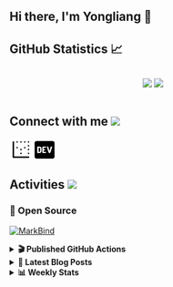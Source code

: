 ## Hi there, I'm Yongliang 👋 

## GitHub Statistics :chart_with_upwards_trend:
<div align="center">
<div style="display: flex; align-items: center; justify-content: center;">

[![](https://github-readme-stats.vercel.app/api?username=tlylt&show_icons=true&theme=tokyonight&hide_border=true&locale=en)](https://github.com/tlylt)
[![](https://github-readme-streak-stats.herokuapp.com/?user=tlylt&theme=tokyonight&hide_border=true)](https://github.com/tlylt)
</div>
</div>

## Connect with me <img src="https://media.giphy.com/media/2wh5K5yE3ulp3xgYcG/giphy-downsized.gif" width="30">

<a href="https://www.yongliangliu.com/" target="_blank"><img align="center" src="static/site-icon.png" alt="yongliangliu.com" height="40" width="40" /></a>
<a href="https://dev.to/tlylt" target="_blank"><img align="center" src="static/dev-badge.svg" alt="dev.to/tlylt" height="35" width="35" /></a>

## Activities <img src="https://media.giphy.com/media/WUlplcMpOCEmTGBtBW/giphy.gif" width="30">

### 🔭 Open Source

[![MarkBind](https://github-readme-stats.vercel.app/api/pin/?username=markbind&repo=markbind)](https://github.com/MarkBind/markbind)

<details>
<summary> <b>🎬 Published GitHub Actions </b> </summary>

[![install-graphviz](https://github-readme-stats.vercel.app/api/pin/?username=tlylt&repo=install-graphviz)](https://github.com/tlylt/install-graphviz)

[![reposense-action](https://github-readme-stats.vercel.app/api/pin/?username=tlylt&repo=reposense-action)](https://github.com/tlylt/reposense-action)

[![markbin-action](https://github-readme-stats.vercel.app/api/pin/?username=markbind&repo=markbind-action)](https://github.com/MarkBind/markbind-action)

</details>

<details>
<summary> <b>📕 Latest Blog Posts</b> </summary>

<!-- BLOG-POST-LIST:START -->
- [Open Source Software &lpar;OSS&rpar; Developer Journey](https://www.yongliangliu.com/blog/oss-dev-logs/)
- [Crossing abstraction barrier between parent and child class](https://www.yongliangliu.com/blog/cross-abstraction-barrier-between-parent-child/)
- [Intermediate GitHub CI Workflow Walk Through](https://www.yongliangliu.com/blog/intermediate-github-ci-workflow-walk-through/)
- [RooFind](https://www.yongliangliu.com/blog/roofind/)
- [Prove that the problem of determining whether a graph is connected is evasive](https://www.yongliangliu.com/blog/prove-graph-check-connected-evasive/)
<!-- BLOG-POST-LIST:END -->

</details>

<details>
<summary> <b>📊 Weekly Stats</b> </summary>

<!--START_SECTION:waka-->
![Code Time](http://img.shields.io/badge/Code%20Time-484%20hrs%2018%20mins-blue)

**🐱 My GitHub Data** 

> 🏆 3,915 Contributions in the Year 2022
 > 
> 📦 299.0 kB Used in GitHub's Storage 
 > 
> 🚫 Not Opted to Hire
 > 
> 📜 123 Public Repositories 
 > 
> 🔑 23 Private Repositories  
 > 
**I'm an Early 🐤** 

```text
🌞 Morning    370 commits    ██████░░░░░░░░░░░░░░░░░░░   26.06% 
🌆 Daytime    407 commits    ███████░░░░░░░░░░░░░░░░░░   28.66% 
🌃 Evening    523 commits    █████████░░░░░░░░░░░░░░░░   36.83% 
🌙 Night      120 commits    ██░░░░░░░░░░░░░░░░░░░░░░░   8.45%

```
📅 **I'm Most Productive on Friday** 

```text
Monday       184 commits    ███░░░░░░░░░░░░░░░░░░░░░░   12.96% 
Tuesday      146 commits    ██░░░░░░░░░░░░░░░░░░░░░░░   10.28% 
Wednesday    222 commits    ████░░░░░░░░░░░░░░░░░░░░░   15.63% 
Thursday     216 commits    ███░░░░░░░░░░░░░░░░░░░░░░   15.21% 
Friday       270 commits    ████░░░░░░░░░░░░░░░░░░░░░   19.01% 
Saturday     178 commits    ███░░░░░░░░░░░░░░░░░░░░░░   12.54% 
Sunday       204 commits    ███░░░░░░░░░░░░░░░░░░░░░░   14.37%

```


📊 **This Week I Spent My Time On** 

```text
⌚︎ Time Zone: Asia/Singapore

💬 Programming Languages: 
JavaScript               6 hrs 57 mins       █████████████████░░░░░░░░   67.63% 
YAML                     1 hr                ██░░░░░░░░░░░░░░░░░░░░░░░   9.76% 
Markdown                 50 mins             ██░░░░░░░░░░░░░░░░░░░░░░░   8.23% 
JSON                     25 mins             █░░░░░░░░░░░░░░░░░░░░░░░░   4.18% 
Other                    22 mins             █░░░░░░░░░░░░░░░░░░░░░░░░   3.66%

```


 Last Updated on 17/09/2022 00:43:56 UTC
<!--END_SECTION:waka-->

</details>
